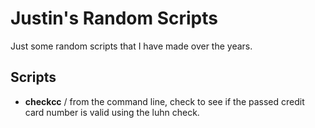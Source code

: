 # Justin's Random Scripts

Just some random scripts that I have made over the years. 

## Scripts

- **checkcc** / from the command line, check to see if the passed credit card number is valid using the luhn check.
